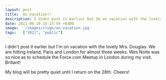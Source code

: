 ```yaml
---
layout: post
title:  On Vacation!!
description: I didnt post it earlier but Im on vacation with the lovely Mrs. Douglas. We are hitting Ireland, Paris and London for almost three weeks. Wes Nolte was so nice as to schedule the Force.com Meetup in London during my visit. Brillant!  My blog will be pretty quiet until I return on the 28th. Cheers!
date: 2011-06-16 15:15:59 +0300
image:  '/images/slugs/on-vacation.jpg'
tags:   ["2011", "public"]
---
```

<p>I didn't post it earlier but I'm on vacation with the lovely Mrs. Douglas. We are hitting Ireland, Paris and London for almost three weeks. Wes Nolte was so nice as to schedule the Force.com Meetup in London during my visit. Brillant!</p>
<p>My blog will be pretty quiet until I return on the 28th. Cheers!</p>

